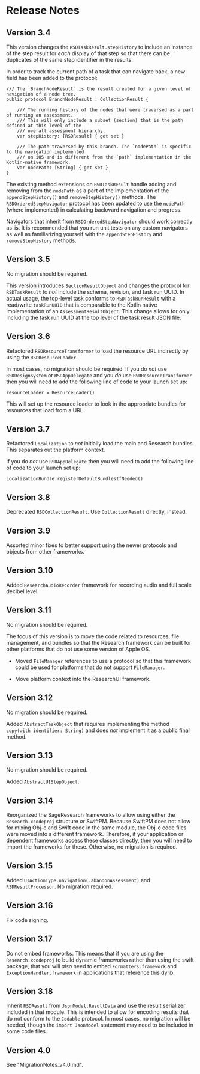 #  Release Notes 

## Version 3.4

This version changes the `RSDTaskResult.stepHistory` to include an instance 
of the step result for *each* display of that step so that there can be duplicates of the same step identifier in the
results.

In order to track the current path of a task that can navigate back, a new field has been added to the protocol:

```
/// The `BranchNodeResult` is the result created for a given level of navigation of a node tree.
public protocol BranchNodeResult : CollectionResult {

    /// The running history of the nodes that were traversed as a part of running an assessment.
    /// This will only include a subset (section) that is the path defined at this level of the
    /// overall assessment hierarchy.
    var stepHistory: [RSDResult] { get set }
    
    /// The path traversed by this branch. The `nodePath` is specific to the navigation implemented
    /// on iOS and is different from the `path` implementation in the Kotlin-native framework.
    var nodePath: [String] { get set }
}
```

The existing method extensions on `RSDTaskResult` handle adding and removing from the `nodePath` as a part
of the implementation of the `appendStepHistory()` and `removeStepHistory()` methods. The 
`RSDOrderedStepNavigator` protocol has been updated to use the `nodePath` (where implemented) in 
calculating backward navigation and progress.

Navigators that inherit from `RSDOrderedStepNavigator` should work correctly as-is. It is recommended that you
run unit tests on any custom navigators as well as familiarizing yourself with the `appendStepHistory` and 
`removeStepHistory` methods.

## Version 3.5

No migration should be required. 

This version introduces `SectionResultObject` and changes the protocol for
`RSDTaskResult` to *not* include the schema, revision, and task run UUID. In actual usage, the top-level task 
conforms to `RSDTaskRunResult` with a read/write `taskRunUUID` that is comparable to the Kotlin native 
implementation of an `AssessmentResultObject`.  This change allows for only including the task run UUID at the
top level of the task result JSON file.

## Version 3.6

Refactored `RSDResourceTransformer` to load the resource URL indirectly by using the `RSDResourceLoader`.

In most cases, no migration should be required. If you do *not* use `RSDDesignSystem` or `RSDAppDelegate`
and you *do* use `RSDResourceTransformer` then you will need to add the following line of code to your 
launch set up:

```
resourceLoader = ResourceLoader()
```

This will set up the resource loader to look in the appropriate bundles for resources that load from a URL.

## Version 3.7

Refactored `Localization` to *not* initially load the main and Research bundles. This separates out the platform 
context. 

If you do *not* use `RSDAppDelegate` then you will need to add the following line of code to your launch set up:

```
LocalizationBundle.registerDefaultBundlesIfNeeded()
```

## Version 3.8

Deprecated `RSDCollectionResult`. Use `CollectionResult` directly, instead.

## Version 3.9

Assorted minor fixes to better support using the newer protocols and objects from other frameworks.

## Version 3.10

Added `ResearchAudioRecorder` framework for recording audio and full scale decibel level.

## Version 3.11

No migration should be required.

The focus of this version is to move the code related to resources, file management, and bundles so that the 
Research framework can be built for other platforms that do not use some version of Apple OS.

* Moved `FileManager` references to use a protocol so that this framework could be used for platforms that do 
not support `FileManager`.

* Move platform context into the ResearchUI framework.

## Version 3.12

No migration should be required.

Added `AbstractTaskObject` that requires implementing the method `copy(with identifier: String)` and
does *not* implement it as a public final method.

## Version 3.13

No migration should be required.

Added `AbstractUIStepObject`.

## Version 3.14

Reorganized the SageResearch frameworks to allow using either the `Research.xcodeproj` structure *or* 
SwiftPM. Because SwiftPM does not allow for mixing Obj-c and Swift code in the same module, the Obj-c code
files were moved into a different framework. Therefore, if your application or dependent frameworks access 
these classes directly, then you will need to import the frameworks for these. Otherwise, no migration is required.

## Version 3.15

Added `UIActionType.navigation(.abandonAssessment)` and `RSDResultProcessor`. No migration required.

## Version 3.16

Fix code signing.

## Version 3.17

Do not embed frameworks. This means that if you are using the `Research.xcodeproj` to build dynamic 
frameworks rather than using the swift package, that you will *also* need to embed `Formatters.framework` 
and `ExceptionHandler.framework` in applications that reference this dylib.

## Version 3.18

Inherit `RSDResult` from `JsonModel.ResultData` and use the result serializer included in that module. This is
intended to allow for encoding results that do not conform to the `Codable` protocol. In most cases, no migration
will be needed, though the `import JsonModel` statement may need to be included in some code files.

## Version 4.0

See "MigrationNotes_v4.0.md". 

